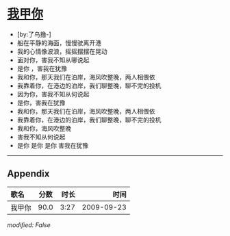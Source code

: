 # [我甲你](https://music.163.com/song?id=64695)

* [by:了乌撸-]
* 船在平静的海面，慢慢驶离开港
* 我的心情像波浪，摇摇摆摆在晃动
* 面对你，害我不知从哪说起
* 是你 ，害我在犹豫
* 我和你，那天我们在泊岸，海风吹整晚，两人相偎依
* 我靠着你，在港边的泊岸，我们聊整晚，聊不完的投机
* 因为你，害我不知从何说起
* 是你，害我在犹豫
* 我和你，那天我们在泊岸，海风吹整晚，两人相偎依
* 我靠着你，在港边的泊岸，我们聊整晚，聊不完的投机
* 我和你，海风吹整晚
* 害我不知从何说起
* 是你  是你   是你  害我在犹豫


---

## Appendix

|歌名|分数|时长|时间|
|:---|:---:|---:|---:|
|我甲你|90.0|3:27|2009-09-23

*modified: False*